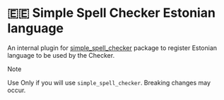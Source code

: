 # 🇪🇪 Simple Spell Checker Estonian language 
An internal plugin for [simple_spell_checker](https://github.com/CatHood0/simple_spell_checker) package to register Estonian language to be used by the Checker.

> [!NOTE]
>
> Use Only if you will use `simple_spell_checker`. Breaking changes may occur.
